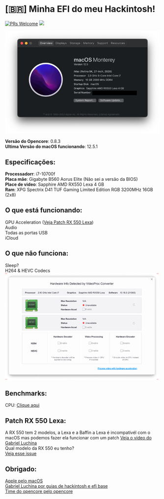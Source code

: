 # [🇧🇷] Minha EFI do meu Hackintosh!
[![PRs Welcome](https://img.shields.io/badge/PRs-welcome-brightgreen.svg?style=flat-square)](https://makeapullrequest.com) ![](https://camo.githubusercontent.com/67eb7c8b1ed6c9019f25d5ac1331577db2b42f15303a452aa91e94fc4565019a/68747470733a2f2f696d672e736869656c64732e696f2f7374617469632f76312e7376673f6c6162656c3d436f6e747269627574696f6e73266d6573736167653d57656c636f6d6526636f6c6f723d303035396233267374796c653d666c61742d737175617265)

![About](https://raw.githubusercontent.com/ina-lol/B560-Elite-Hackintosh-EFI/main/Images/Screen%20Shot%202022-07-26%20at%2023.44.13.png)

**Versão do Opencore**: 0.8.3<br>
**Ultima Versão do macOS funcionando**: 12.5.1

## Especificações:

**Processadorr**: i7-10700f<br>
**Placa mãe**: Gigabyte B560 Aorus Elite (Não sei a versão da BIOS)<br>
**Place de video**: Sapphire AMD RX550 Lexa 4 GB<br>
**Ram**: XPG Spectrix D41 TUF Gaming Limited Edition RGB 3200MHz 16GB (2x8)<br>

## O que está funcionando:

GPU Acceleration ([Veja Patch RX 550 Lexa](https://github.com/ina-lol/B560-Elite-Hackintosh-EFI/blob/main/READMEPTBR.md#patch-rx-550-lexa))<br>
Audio<br>
Todas as portas USB<br>
iCloud<br>

## O que não funciona:

Sleep?<br>
H264 & HEVC Codecs<br>
<img src="https://github.com/ina-lol/B560-Elite-Hackintosh-EFI/blob/main/Images/Screen%20Shot%202022-08-20%20at%2019.32.47.png?raw=true" alt="drawing" width="500"/>

## Benchmarks:

CPU: [Clique aqui](https://browser.geekbench.com/v5/cpu/19326059)

## Patch RX 550 Lexa:

A RX 550 tem 2 modelos, a Lexa e a Baffin a Lexa é incompativél com o macOS mas podemos fazer ela funcionar com um patch
[Veja o video do Gabriel Luchina](https://www.youtube.com/watch?v=mSnqjKFXbBg)<br>
Qual modelo da RX 550 eu tenho?<br> 
[Veja esse issue](https://github.com/dortania/bugtracker/issues/129)

## Obrigado:

[Apple pelo macOS](https://apple.com)<br>
[Gabriel Luchina por guias de hackintosh e efi base](https://www.youtube.com/c/GabrielLuchina)<br>
[Time do opencore pelo opencore](https://dortania.github.io/getting-started/)<br>
